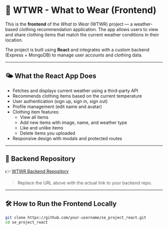 # 👕 WTWR - What to Wear (Frontend)

This is the **frontend** of the _What to Wear_ (WTWR) project — a weather-based clothing recommendation application. The app allows users to view and share clothing items that match the current weather conditions in their location.

The project is built using **React** and integrates with a custom backend (Express + MongoDB) to manage user accounts and clothing data.

---

## 🌤️ What the React App Does

- Fetches and displays current weather using a third-party API
- Recommends clothing items based on the current temperature
- User authentication (sign up, sign in, sign out)
- Profile management (edit name and avatar)
- Clothing item features:
  - View all items
  - Add new items with image, name, and weather type
  - Like and unlike items
  - Delete items you uploaded
- Responsive design with modals and protected routes

---

## 🔗 Backend Repository

👉 [WTWR Backend Repository](hhttps://github.com/A1miighty/se_project_express)

> Replace the URL above with the actual link to your backend repo.

---

## 🛠️ How to Run the Frontend Locally

```bash
git clone https://github.com/your-username/se_project_react.git
cd se_project_react
```
